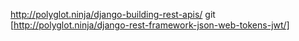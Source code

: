 http://polyglot.ninja/django-building-rest-apis/
git [http://polyglot.ninja/django-rest-framework-json-web-tokens-jwt/]
